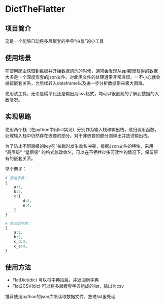 # DictTheFlatter

## 项目简介

这是一个能够自动将多层嵌套的字典“拍扁”的小工具

## 使用场景

在使用爬虫获取到数据并开始数据清洗的时候，通常会发现从api那里获得的数据大多是一个深度嵌套的json文件。对此类文件的处理通常非常麻烦，一不小心就会搞错嵌套关系，为后续转入dataframe以及进一步分析数据带来极大困难。

使用该工具，无论是扁平化还是输出为csv格式，均可以很直观的了解到数据的大致情况。

## 实现思路

使用两个栈（在python中用list实现）分别作为输入栈和输出栈，递归调用函数，处理输入栈中仍然存在嵌套的部分。对于非嵌套的部分则弹出并放进输出栈。

为了防止不同层级的key在“拍扁时发生重名冲突，根据Json文件的特性，采用 “高层级”\_“低层级” 的格式修改命名，可以在不牺牲过多可读性的情况下，保留原有的嵌套关系。

举个栗子：

```python
# 原始字典：
{
	a:1,
	b:2,
	c:{
		d:3,
		e:4,
	}
}

# 修改后字典：
{
	a:1,
	b:2,
	c_d:3,
	c_e:4,
}
```

## 使用方法

- FlatDict(dic)  可以将字典拍扁，并返回新字典
- Flat2CSV(dic)  可以将多层嵌套字典组成的list，输出为csv

推荐使用python的json库来读取数据文件，放进list里处理